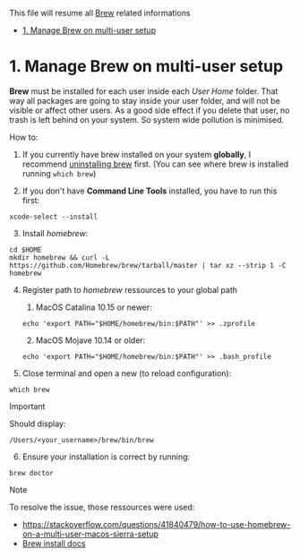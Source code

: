 This file will resume all [Brew][brew-home] related informations

- [1. Manage Brew on multi-user setup](#1-manage-brew-on-multi-user-setup)

# 1. Manage Brew on multi-user setup

**Brew** must be installed for each user inside each _User Home_ folder. That way all packages are going to stay inside your user folder, and will not be visible or affect other users. As a good side effect if you delete that user, no trash is left behind on your system. So system wide pollution is minimised.

How to:

1. If you currently have brew installed on your system **globally**, I recommend [uninstalling brew][brew-uninstall] first. (You can see where brew is installed running `which brew`)
   
2. If you don't have **Command Line Tools** installed, you have to run this first:
```shell
xcode-select --install
```

3. Install _homebrew_:
```shell
cd $HOME
mkdir homebrew && curl -L https://github.com/Homebrew/brew/tarball/master | tar xz --strip 1 -C homebrew
```

4. Register path to _homebrew_ ressources to your global path
   1. MacOS Catalina 10.15 or newer:
    ```shell
    echo 'export PATH="$HOME/homebrew/bin:$PATH"' >> .zprofile
    ```
    2. MacOS Mojave 10.14 or older:
    ```shell
    echo 'export PATH="$HOME/homebrew/bin:$PATH"' >> .bash_profile
    ```

5. Close terminal and open a new (to reload configuration):
```shell
which brew
```
> [!IMPORTANT]
> Should display:
> ```shell
> /Users/<your_username>/brew/bin/brew
> ```

6. Ensure your installation is correct by running:
```shell
brew doctor
```

> [!NOTE]
> To resolve the issue, those ressources were used:
> - https://stackoverflow.com/questions/41840479/how-to-use-homebrew-on-a-multi-user-macos-sierra-setup
> - [Brew install docs][brew-install]

<!-- Links -->
[brew-home]: https://brew.sh/
[brew-install]: https://github.com/Homebrew/install
[brew-uninstall]: https://github.com/homebrew/install#uninstall-homebrew